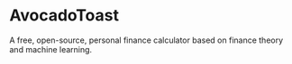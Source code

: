 # AvocadoToast
A free, open-source, personal finance calculator based on finance theory and machine learning. 
